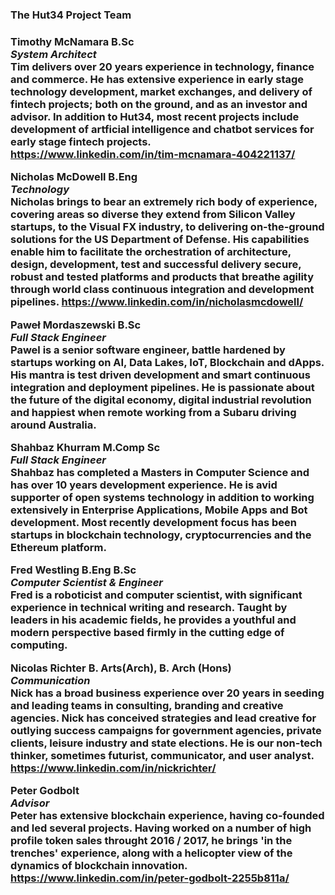 <h3>The Hut34 Project Team<h3>

**Timothy McNamara B.Sc**    
*System Architect*      
Tim delivers over 20 years experience in technology, finance and commerce. He has extensive experience in early stage technology development, market exchanges, and delivery of fintech projects; both on the ground, and as an investor and advisor. In addition to Hut34, most recent projects include development of artficial intelligence and chatbot services for early stage fintech projects.  
https://www.linkedin.com/in/tim-mcnamara-404221137/ 

**Nicholas McDowell B.Eng**    
*Technology*    
Nicholas brings to bear an extremely rich body of experience, covering areas so diverse they extend from Silicon Valley startups, to the Visual FX industry, to delivering on-the-ground solutions for the US Department of Defense. His capabilities enable him to facilitate the orchestration of architecture, design, development, test and successful delivery secure, robust and tested platforms and products that breathe agility through world class continuous integration and development pipelines. 
https://www.linkedin.com/in/nicholasmcdowell/    

**Paweł Mordaszewski B.Sc**     
*Full Stack Engineer*    
Pawel is a senior software engineer, battle hardened by startups working on AI, Data Lakes, IoT, Blockchain and dApps. His mantra is test driven development and smart continuous integration and deployment pipelines. He is passionate about the future of the digital economy, digital industrial revolution and happiest when remote working from a Subaru driving around Australia.

**Shahbaz Khurram M.Comp Sc**     
*Full Stack Engineer*      
Shahbaz has completed a Masters in Computer Science and has over 10 years development experience. He is avid supporter of open systems technology in addition to working extensively in Enterprise Applications, Mobile Apps and Bot development. Most recently development focus  has been startups in blockchain technology, cryptocurrencies and the Ethereum platform.  

**Fred Westling B.Eng B.Sc**      
*Computer Scientist & Engineer*    
Fred is a roboticist and computer scientist, with significant experience in technical writing and research.  Taught by leaders in his academic fields, he provides a youthful and modern perspective based firmly in the cutting edge of computing.  

**Nicolas Richter B. Arts(Arch), B. Arch (Hons)**    
*Communication*      
Nick has a broad business experience over 20 years in seeding and leading teams in consulting, branding and creative agencies. Nick has conceived strategies and lead creative for outlying success campaigns for government agencies, private clients, leisure industry and state elections. He is our non-tech thinker, sometimes futurist, communicator, and user analyst.   
https://www.linkedin.com/in/nickrichter/    

**Peter Godbolt**     
*Advisor*  
Peter has extensive blockchain experience, having co-founded and led several projects. Having worked on a number of high profile token sales throught 2016 / 2017, he brings 'in the trenches' experience, along with a helicopter view of the dynamics of blockchain innovation.  
https://www.linkedin.com/in/peter-godbolt-2255b811a/    

